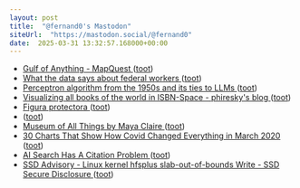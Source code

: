 ```yaml
---
layout: post
title:  "@fernand0's Mastodon"
siteUrl:  "https://mastodon.social/@fernand0"
date:  2025-03-31 13:32:57.168000+00:00
---
```

*  [Gulf of Anything - MapQuest ](https://gulfof.mapquest.com) ([toot](https://mastodon.social/@fernand0/114257295911584873))
*  [What the data says about federal workers ](https://www.pewresearch.org/short-reads/2025/01/07/what-the-data-says-about-federal-workers) ([toot](https://mastodon.social/@fernand0/114257047028763878))
*  [Perceptron algorithm from the 1950s and its ties to LLMs ](https://flowingdata.com/2025/02/25/perceptron-algorithm-from-the-1950s-and-its-ties-to-llms) ([toot](https://mastodon.social/@fernand0/114256800154173462))
*  [Visualizing all books of the world in ISBN-Space - phiresky's blog ](https://phiresky.github.io/blog/2025/visualizing-all-books-in-isbn-space) ([toot](https://mastodon.social/@fernand0/114256582435580765))
*  [Figura protectora ](https://www.flickr.com/photos/fernand0/54400541894) ([toot](https://mastodon.social/@fernand0/114256471612859142))
*  [ ](https://mastodon.green/@fanta) ([toot](https://mastodon.social/@fernand0/114256442213735096))
*  [Museum of All Things by Maya Claire ](https://mayeclair.itch.io/museum-of-all-thing) ([toot](https://mastodon.social/@fernand0/114256273378201519))
*  [30 Charts That Show How Covid Changed Everything in March 2020 ](https://www.nytimes.com/interactive/2025/03/09/upshot/covid-lockdown-five-year-charts.html?unlocked_article_code=1.3E4.9fat.4mwv5qeIcuc) ([toot](https://mastodon.social/@fernand0/114256117196306432))
*  [AI Search Has A Citation Problem ](https://www.cjr.org/tow_center/we-compared-eight-ai-search-engines-theyre-all-bad-at-citing-news.ph) ([toot](https://mastodon.social/@fernand0/114254491602685592))
*  [SSD Advisory - Linux kernel hfsplus slab-out-of-bounds Write - SSD Secure Disclosure ](https://ssd-disclosure.com/ssd-advisory-linux-kernel-hfsplus-slab-out-of-bounds-write/?twclid=25enw94vp9rdbb7fhgbi8r4u3) ([toot](https://mastodon.social/@fernand0/114252615992536287))
